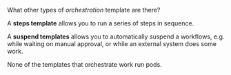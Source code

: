 What other types of *orchestration* template are there?

A **steps template** allows you to run a series of steps in sequence.

A **suspend templates** allows you to automatically suspend a workflows, e.g. while waiting on manual approval, or while
an external system does some work.

None of the templates that orchestrate work run pods. 